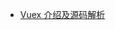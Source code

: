 - [Vuex 介绍及源码解析](https://what-is-fe.licop.cn/framework/Vue/Vuex%20%E4%BB%8B%E7%BB%8D%E5%8F%8A%E6%BA%90%E7%A0%81%E8%A7%A3%E6%9E%90.html)
